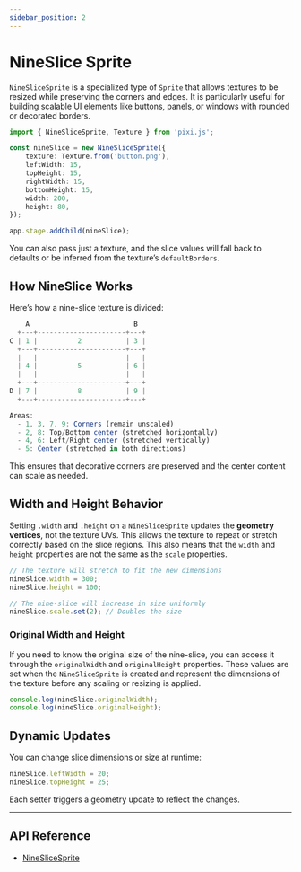 ```yaml
---
sidebar_position: 2
---
```


# NineSlice Sprite

`NineSliceSprite` is a specialized type of `Sprite` that allows textures to be resized while preserving the corners and edges. It is particularly useful for building scalable UI elements like buttons, panels, or windows with rounded or decorated borders.

```ts
import { NineSliceSprite, Texture } from 'pixi.js';

const nineSlice = new NineSliceSprite({
    texture: Texture.from('button.png'),
    leftWidth: 15,
    topHeight: 15,
    rightWidth: 15,
    bottomHeight: 15,
    width: 200,
    height: 80,
});

app.stage.addChild(nineSlice);
```

You can also pass just a texture, and the slice values will fall back to defaults or be inferred from the texture’s `defaultBorders`.

## **How NineSlice Works**

Here’s how a nine-slice texture is divided:

```js
    A                          B
  +---+----------------------+---+
C | 1 |          2           | 3 |
  +---+----------------------+---+
  |   |                      |   |
  | 4 |          5           | 6 |
  |   |                      |   |
  +---+----------------------+---+
D | 7 |          8           | 9 |
  +---+----------------------+---+

Areas:
  - 1, 3, 7, 9: Corners (remain unscaled)
  - 2, 8: Top/Bottom center (stretched horizontally)
  - 4, 6: Left/Right center (stretched vertically)
  - 5: Center (stretched in both directions)
```

This ensures that decorative corners are preserved and the center content can scale as needed.

## **Width and Height Behavior**

Setting `.width` and `.height` on a `NineSliceSprite` updates the **geometry vertices**, not the texture UVs. This allows the texture to repeat or stretch correctly based on the slice regions. This also means that the `width` and `height` properties are not the same as the `scale` properties.

```ts
// The texture will stretch to fit the new dimensions
nineSlice.width = 300;
nineSlice.height = 100;

// The nine-slice will increase in size uniformly
nineSlice.scale.set(2); // Doubles the size
```

### **Original Width and Height**

If you need to know the original size of the nine-slice, you can access it through the `originalWidth` and `originalHeight` properties. These values are set when the `NineSliceSprite` is created and represent the dimensions of the texture before any scaling or resizing is applied.

```ts
console.log(nineSlice.originalWidth);
console.log(nineSlice.originalHeight);
```

## **Dynamic Updates**

You can change slice dimensions or size at runtime:

```ts
nineSlice.leftWidth = 20;
nineSlice.topHeight = 25;
```

Each setter triggers a geometry update to reflect the changes.

---

## **API Reference**

- [NineSliceSprite](https://pixijs.download/release/docs/scene.NineSliceSprite.html)
